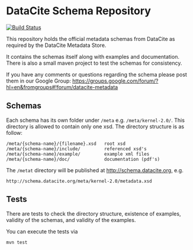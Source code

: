 DataCite Schema Repository
==========================

[![Build Status](https://travis-ci.org/datacite/schema.svg?branch=labs)](https://travis-ci.org/datacite/schema)

This repository holds the official metadata schemas from DataCite as
required by the DataCite Metadata Store.

It contains the schemas itself along with examples and documentation.
There is also a small maven project to test the schemas for consistency.

If you have any comments or questions regarding the schema please post them in our Google Group:
https://groups.google.com/forum/?hl=en&fromgroups#!forum/datacite-metadata

Schemas
-------

Each schema has its own folder under `/meta`
e.g. `/meta/kernel-2.0/`. This directory is allowed to contain
only one xsd. The directory structure is as follow:

    /meta/{schema-name}/{filename}.xsd   root xsd
    /meta/{schema-name}/include/         referenced xsd's
    /meta/{schema-name}/example/         example xml files
    /meta/{schema-name}/doc/             documentation (pdf's)

The `/metat` directory will be published at http://schema.datacite.org, e.g.

    http://schema.datacite.org/meta/kernel-2.0/metadata.xsd

Tests
-----

There are tests to check the directory structure, existence of examples,
validity of the schemas, and validity of the examples.

You can execute the tests via

    mvn test
